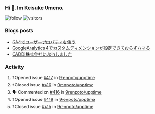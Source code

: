 ### Hi 👋, Im Keisuke Umeno.

<!--
**9renpoto/9renpoto** is a ✨ _special_ ✨ repository because its `README.md` (this file) appears on your GitHub profile.

Here are some ideas to get you started:

- 🔭 I’m currently working on ...
- 🌱 I’m currently learning ...
- 👯 I’m looking to collaborate on ...
- 🤔 I’m looking for help with ...
- 💬 Ask me about ...
- 📫 How to reach me: ...
- 😄 Pronouns: ...
- ⚡ Fun fact: ...
-->

![follow](https://img.shields.io/github/followers/9renpoto?label=Follow&style=social)
![visitors](https://komarev.com/ghpvc/?username=9renpoto&label=Profile%20views&color=0e75b6&style=flat)

### Blogs posts

<!-- BLOG-POST-LIST:START -->
- [GA4でユーザープロパティを使う](https://9renpoto.dev/2021/02/21/google-analytics-4-user-properties/)
- [GoogleAnalytics 4でカスタムディメンションが設定できておらずハマる](https://9renpoto.dev/2021/02/13/google-analytics-4/)
- [CADDi株式会社にJoinしました](https://9renpoto.dev/2020/12/05/join/)
<!-- BLOG-POST-LIST:END -->

### Activity

<!--START_SECTION:activity-->
1. ❗️ Opened issue [#417](https://github.com/9renpoto/upptime/issues/417) in [9renpoto/upptime](https://github.com/9renpoto/upptime)
2. ❗️ Closed issue [#416](https://github.com/9renpoto/upptime/issues/416) in [9renpoto/upptime](https://github.com/9renpoto/upptime)
3. 🗣 Commented on [#416](https://github.com/9renpoto/upptime/issues/416) in [9renpoto/upptime](https://github.com/9renpoto/upptime)
4. ❗️ Opened issue [#416](https://github.com/9renpoto/upptime/issues/416) in [9renpoto/upptime](https://github.com/9renpoto/upptime)
5. ❗️ Closed issue [#415](https://github.com/9renpoto/upptime/issues/415) in [9renpoto/upptime](https://github.com/9renpoto/upptime)
<!--END_SECTION:activity-->

<!--START_SECTION:waka-->
<!--END_SECTION:waka-->
